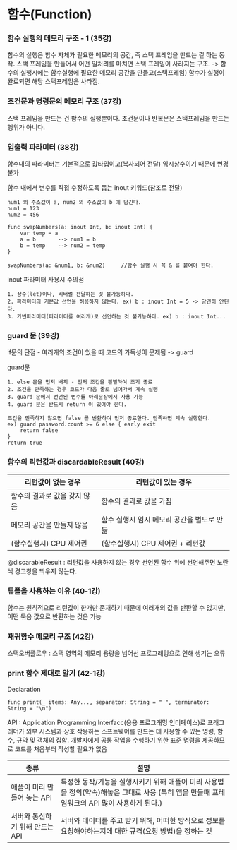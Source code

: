 # 함수(Function) 

### 함수 실행의 메모리 구조 - 1 (35강)

함수의 실행은 함수 자체가 필요한 메모리의 공간, 즉 스택 프레임을 만드는 걸 하는 동작. 스택 프레임을 만들어서 어떤 일처리를 마치면 스택 프레임이 사라지는 구조. -> 함수의 실행시에는 함수실행에 필요한 메모리 공간을 만들고(스택프레임) 함수가 실행이 완료되면 해당 스택프레임은 사라짐.

### 조건문과 명령문의 메모리 구조 (37강)

스택 프레임을 만드는 건 함수의 실행뿐이다. 조건문이나 반복문은 스택프레임을 만드는 행위가 아니다.

### 입출력 파라미터 (38강)

함수내의 파라미터는 기본적으로 값타입이고(복사되어 전달) 임시상수이기 때문에 변경 불가

함수 내에서 변수를 직접 수정하도록 돕는 inout 키워드(참조로 전달)

    num1 의 주소값이 a, num2 의 주소값이 b 에 담긴다.
    num1 = 123
    num2 = 456
    
    func swapNumbers(a: inout Int, b: inout Int) {
        var temp = a
        a = b       --> num1 = b
        b = temp    --> num2 = temp
    }
    
    swapNumbers(a: &num1, b: &num2)     //함수 실행 시 꼭 & 를 붙여야 한다. 

inout 파라미터 사용시 주의점

    1. 상수(let)이나, 리터럴 전달하는 것 불가능하다.
    2. 파라미터의 기본값 선언을 허용하지 않는다. ex) b : inout Int = 5 -> 당연히 안된다.
    3. 가변파라미터(파라미터를 여러개)로 선언하는 것 불가능하다. ex) b : inout Int...

### guard 문 (39강)

if문의 단점 - 여러개의 조건이 있을 때 코드의 가독성이 문제됨 -> guard

guard문
    
    1. else 문을 먼저 배치 - 먼저 조건을 판별하여 조기 종료
    2. 조건을 만족하는 경우 코드가 다음 줄로 넘어가서 계속 실행
    3. guard 문에서 선언된 변수를 아래문장에서 사용 가능
    4. guard 문은 반드시 return 이 있어야 한다.
    
    조건을 만족하지 않으면 false 를 반환하여 먼저 종료한다. 만족하면 계속 실행한다.
    ex) guard password.count >= 6 else { early exit
        return false
    }
    return true

### 함수의 리턴값과 discardableResult (40강)

| 리턴값이 없는 경우| 리턴값이 있는 경우 |
| ------ | ------ |
| 함수의 결과로 값을 갖지 않음 | 함수의 결과로 값을 가짐 |
| 메모리 공간을 만들지 않음 | 함수 실행시 임시 메모리 공간을 별도로 만듦 | 
| (함수실행시) CPU 제어권 | (함수실행시) CPU 제어권 + 리턴값 |

@discarableResult : 리턴값을 사용하지 않는 경우 선언된 함수 위에 선언해주면 노란색 경고창을 띄우지 않는다.

### 튜플을 사용하는 이유 (40-1강)

함수는 원칙적으로 리턴값이 한개만 존재하기 때문에 여러개의 값을 반환할 수 없지만, 어떤 묶음 값으로 반환하는 것은 가능


### 재귀함수 메모리 구조 (42강)

스택오버플로우 : 스택 영역의 메모리 용량을 넘어선 프로그래밍으로 인해 생기는 오류

### print 함수 제대로 알기 (42-1강)

Declaration 

    func print(_ items: Any..., separator: String = " ", terminator: String = "\n")

API : Application Programming Interfacc(응용 프로그래밍 인터페이스)로 프래그래머가 외부 시스템과 상호 작용하는 소프트웨어를 만드는 데 사용할 수 있는 명령, 함수, 규약 및 객체의 집합. 개발자에게 공통 작업을 수행하기 위한 표준 명령을 제공하므로 코드를 처음부터 작성할 필요가 없음

| 종류| 설명 |
| ------ | ------ |
| 애플이 미리 만들어 놓는 API | 특정한 동작/기능을 실행시키기 위해 애플이 미리 사용법을 정의(약속)해놓은 그대로 사용 (특히 앱을 만들때 프레임워크의 API 많이 사용하게 된다.) |
| 서버와 통신하기 위해 만드는 API | 서버와 데이터를 주고 받기 위해, 어떠한 방식으로 정보를 요청해야하는지에 대한 규격(요청 방법)을 정하는 것 |
